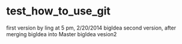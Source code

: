 test_how_to_use_git
===================
first version by ling at 5 pm, 2/20/2014
bigIdea
second version, after merging bigIdea into Master
bigIdea vesion2